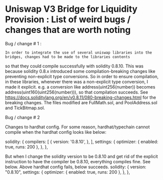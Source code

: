 # Uniswap V3 Bridge for Liquidity Provision : List of weird bugs / changes that are worth noting

Bug / change # 1 : 

    In order to integrate the use of several uniswap libraries into the bridges, changes had to be made to the libraries contents 
so that they could compile successfully with solidity 0.8.10. This was because solidity 0.8.x introduced some compilation-breaking
changes like preventing non-explicit type conversions. So in order to ensure compilation, in these libraries, whenever there was
a non-explicit type conversion, I made it explicit. e.g. a conversion like address(uint256(number)) becomes address(uint160(uint256(number))), so that compilation succeeds. 
See 
https://docs.soliditylang.org/en/v0.8.11/080-breaking-changes.html
for the breaking changes. The files modified are FullMath.sol, and PoolAddress.sol and TickBitmap.sol.

Bug / change # 2 

Changes to hardhat config. For some reason, hardhat/typechain cannot compile when the hardhat config looks like below:

solidity: {
    compilers: [
      {
        version: '0.8.10',
      },
    ],
    settings: {
      optimizer: { enabled: true, runs: 200 },
    },
  },

But when I change the solidity version to be 0.8.10 and get rid of the explicit instruction to have the compiler be 0.8.10, 
everything compiles fine. See below. Above hardhat config fails, below succeeds. 
solidity: {
    version: "0.8.10",
    settings: {
      optimizer: { enabled: true, runs: 200 },
    },
  },